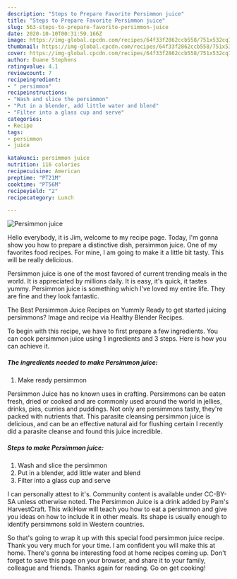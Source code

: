 ```yaml
---
description: "Steps to Prepare Favorite Persimmon juice"
title: "Steps to Prepare Favorite Persimmon juice"
slug: 563-steps-to-prepare-favorite-persimmon-juice
date: 2020-10-10T00:31:59.166Z
image: https://img-global.cpcdn.com/recipes/64f33f2862ccb558/751x532cq70/persimmon-juice-recipe-main-photo.jpg
thumbnail: https://img-global.cpcdn.com/recipes/64f33f2862ccb558/751x532cq70/persimmon-juice-recipe-main-photo.jpg
cover: https://img-global.cpcdn.com/recipes/64f33f2862ccb558/751x532cq70/persimmon-juice-recipe-main-photo.jpg
author: Duane Stephens
ratingvalue: 4.1
reviewcount: 7
recipeingredient:
- " persimmon"
recipeinstructions:
- "Wash and slice the persimmon"
- "Put in a blender, add little water and blend"
- "Filter into a glass cup and serve"
categories:
- Recipe
tags:
- persimmon
- juice

katakunci: persimmon juice 
nutrition: 116 calories
recipecuisine: American
preptime: "PT21M"
cooktime: "PT56M"
recipeyield: "2"
recipecategory: Lunch

---
```



![Persimmon juice](https://img-global.cpcdn.com/recipes/64f33f2862ccb558/751x532cq70/persimmon-juice-recipe-main-photo.jpg)

Hello everybody, it is Jim, welcome to my recipe page. Today, I'm gonna show you how to prepare a distinctive dish, persimmon juice. One of my favorites food recipes. For mine, I am going to make it a little bit tasty. This will be really delicious.

Persimmon juice is one of the most favored of current trending meals in the world. It is appreciated by millions daily. It is easy, it's quick, it tastes yummy. Persimmon juice is something which I've loved my entire life. They are fine and they look fantastic.

The Best Persimmon Juice Recipes on Yummly Ready to get started juicing persimmons? Image and recipe via Healthy Blender Recipes.


To begin with this recipe, we have to first prepare a few ingredients. You can cook persimmon juice using 1 ingredients and 3 steps. Here is how you can achieve it.

<!--inarticleads1-->

##### The ingredients needed to make Persimmon juice:

1. Make ready  persimmon


Persimmon Juice has no known uses in crafting. Persimmons can be eaten fresh, dried or cooked and are commonly used around the world in jellies, drinks, pies, curries and puddings. Not only are persimmons tasty, they&#39;re packed with nutrients that. This parasite cleansing persimmon juice is delicious, and can be an effective natural aid for flushing certain I recently did a parasite cleanse and found this juice incredible. 

<!--inarticleads2-->

##### Steps to make Persimmon juice:

1. Wash and slice the persimmon
1. Put in a blender, add little water and blend
1. Filter into a glass cup and serve


I can personally attest to it&#39;s. Community content is available under CC-BY-SA unless otherwise noted. The Persimmon Juice is a drink added by Pam&#39;s HarvestCraft. This wikiHow will teach you how to eat a persimmon and give you ideas on how to include it in other meals. Its shape is usually enough to identify persimmons sold in Western countries. 

So that's going to wrap it up with this special food persimmon juice recipe. Thank you very much for your time. I am confident you will make this at home. There's gonna be interesting food at home recipes coming up. Don't forget to save this page on your browser, and share it to your family, colleague and friends. Thanks again for reading. Go on get cooking!
